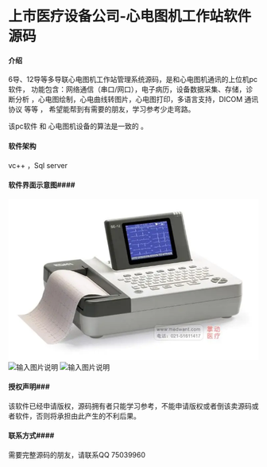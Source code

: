 # 上市医疗设备公司-心电图机工作站软件源码

#### 介绍

6导、12导等多导联心电图机工作站管理系统源码，是和心电图机通讯的上位机pc软件，
功能包含：网络通信（串口/网口），电子病历，设备数据采集、存储，诊断分析 ，心电图绘制，心电曲线转图片，心电图打印，多语言支持，DICOM 通讯协议 等等 ，
希望能帮到有需要的朋友，学习参考少走弯路。
 
该pc软件 和 心电图机设备的算法是一致的 。

#### 软件架构
 vc++ ，Sql server  


#### 软件界面示意图####

![输入图片说明](document/images/%E5%BE%AE%E4%BF%A1%E5%9B%BE%E7%89%87_20230814181654.png)
![输入图片说明](document/images/%E5%BE%AE%E4%BF%A1%E5%9B%BE%E7%89%87_20230814181704.png)
![输入图片说明](document/images/%E5%BE%AE%E4%BF%A1%E5%9B%BE%E7%89%87_20230814181707.png)


#### 授权声明###

该软件已经申请版权，源码拥有者只能学习参考，不能申请版权或者倒该卖源码或者软件，否则将承担由此产生的不利后果。

####  联系方式####

需要完整源码的朋友，请联系QQ 75039960
